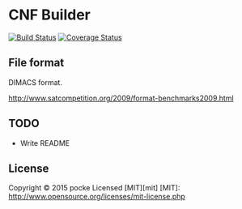 CNF Builder
================

[![Build Status](https://travis-ci.org/pocke/cnf_builder.svg?branch=master)](https://travis-ci.org/pocke/cnf_builder)
[![Coverage Status](https://coveralls.io/repos/pocke/cnf_builder/badge.svg?branch=master)](https://coveralls.io/r/pocke/cnf_builder?branch=master)

File format
------------

DIMACS format.

http://www.satcompetition.org/2009/format-benchmarks2009.html


TODO
---------

- Write README



License
-------------

Copyright &copy; 2015 pocke
Licensed [MIT][mit]
[MIT]: http://www.opensource.org/licenses/mit-license.php

